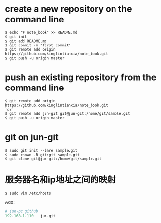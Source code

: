 # create a new repository on the command line
```shell
$ echo "# note_book" >> README.md
$ git init
$ git add README.md
$ git commit -m "first commit"
$ git remote add origin https://github.com/kinglintianxia/note_book.git
$ git push -u origin master
```
# push an existing repository from the command line
```shell
$ git remote add origin https://github.com/kinglintianxia/note_book.git
`or`
$ git remote add jun-git git@jun-git:/home/git/sample.git
$ git push -u origin master
```

# git on jun-git
```shell
$ sudo git init --bare sample.git
$ sudo chown -R git:git sample.git
$ git clone git@jun-git:/home/git/sample.git
```
# 服务器名和ip地址之间的映射
```shell
$ sudo vim /etc/hosts
```
Add:
```python
# jun-pc github
192.168.1.110 	jun-git
```

